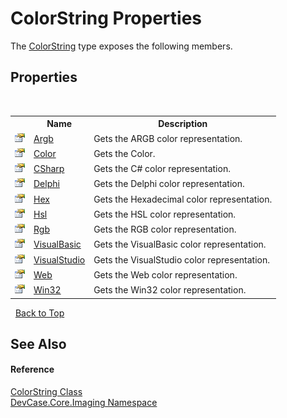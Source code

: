 # ColorString Properties
 

The <a href="T_DevCase_Core_Imaging_ColorString">ColorString</a> type exposes the following members.


## Properties
&nbsp;<table><tr><th></th><th>Name</th><th>Description</th></tr><tr><td>![Public property](media/pubproperty.gif "Public property")</td><td><a href="P_DevCase_Core_Imaging_ColorString_Argb">Argb</a></td><td>
Gets the ARGB color representation.</td></tr><tr><td>![Public property](media/pubproperty.gif "Public property")</td><td><a href="P_DevCase_Core_Imaging_ColorString_Color">Color</a></td><td>
Gets the Color.</td></tr><tr><td>![Public property](media/pubproperty.gif "Public property")</td><td><a href="P_DevCase_Core_Imaging_ColorString_CSharp">CSharp</a></td><td>
Gets the C# color representation.</td></tr><tr><td>![Public property](media/pubproperty.gif "Public property")</td><td><a href="P_DevCase_Core_Imaging_ColorString_Delphi">Delphi</a></td><td>
Gets the Delphi color representation.</td></tr><tr><td>![Public property](media/pubproperty.gif "Public property")</td><td><a href="P_DevCase_Core_Imaging_ColorString_Hex">Hex</a></td><td>
Gets the Hexadecimal color representation.</td></tr><tr><td>![Public property](media/pubproperty.gif "Public property")</td><td><a href="P_DevCase_Core_Imaging_ColorString_Hsl">Hsl</a></td><td>
Gets the HSL color representation.</td></tr><tr><td>![Public property](media/pubproperty.gif "Public property")</td><td><a href="P_DevCase_Core_Imaging_ColorString_Rgb">Rgb</a></td><td>
Gets the RGB color representation.</td></tr><tr><td>![Public property](media/pubproperty.gif "Public property")</td><td><a href="P_DevCase_Core_Imaging_ColorString_VisualBasic">VisualBasic</a></td><td>
Gets the VisualBasic color representation.</td></tr><tr><td>![Public property](media/pubproperty.gif "Public property")</td><td><a href="P_DevCase_Core_Imaging_ColorString_VisualStudio">VisualStudio</a></td><td>
Gets the VisualStudio color representation.</td></tr><tr><td>![Public property](media/pubproperty.gif "Public property")</td><td><a href="P_DevCase_Core_Imaging_ColorString_Web">Web</a></td><td>
Gets the Web color representation.</td></tr><tr><td>![Public property](media/pubproperty.gif "Public property")</td><td><a href="P_DevCase_Core_Imaging_ColorString_Win32">Win32</a></td><td>
Gets the Win32 color representation.</td></tr></table>&nbsp;
<a href="#colorstring-properties">Back to Top</a>

## See Also


#### Reference
<a href="T_DevCase_Core_Imaging_ColorString">ColorString Class</a><br /><a href="N_DevCase_Core_Imaging">DevCase.Core.Imaging Namespace</a><br />